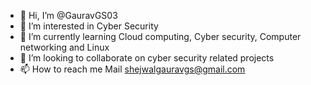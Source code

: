 - 👋 Hi, I’m @GauravGS03
- 👀 I’m interested in Cyber Security
- 🌱 I’m currently learning Cloud computing, Cyber security, Computer networking and Linux
- 💞️ I’m looking to collaborate on cyber security related projects
- 📫 How to reach me Mail shejwalgauravgs@gmail.com

<!---
GauravGS03/GauravGS03 is a ✨ special ✨ repository because its `README.md` (this file) appears on your GitHub profile.
You can click the Preview link to take a look at your changes.
--->

